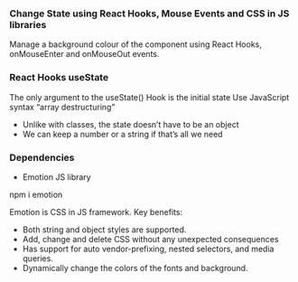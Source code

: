 ### Change State using React Hooks, Mouse Events and CSS in JS libraries

Manage a background colour of the component using React Hooks, onMouseEnter and onMouseOut events.

### React Hooks useState

The only argument to the useState() Hook is the initial state
Use JavaScript syntax “array destructuring”

- Unlike with classes, the state doesn’t have to be an object
- We can keep a number or a string if that’s all we need

### Dependencies

- Emotion JS library

npm i emotion

Emotion is CSS in JS framework. Key benefits:

- Both string and object styles are supported.
- Add, change and delete CSS without any unexpected consequences
- Has support for auto vendor-prefixing, nested selectors, and media queries.
- Dynamically change the colors of the fonts and background.
